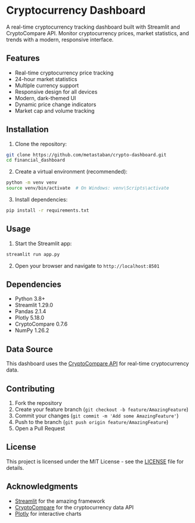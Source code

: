# Cryptocurrency Dashboard

A real-time cryptocurrency tracking dashboard built with Streamlit and CryptoCompare API. Monitor cryptocurrency prices, market statistics, and trends with a modern, responsive interface.

## Features

- Real-time cryptocurrency price tracking
- 24-hour market statistics
- Multiple currency support
- Responsive design for all devices
- Modern, dark-themed UI
- Dynamic price change indicators
- Market cap and volume tracking

## Installation

1. Clone the repository:
```bash
git clone https://github.com/metastaban/crypto-dashboard.git
cd financial_dashboard
```

2. Create a virtual environment (recommended):
```bash
python -m venv venv
source venv/bin/activate  # On Windows: venv\Scripts\activate
```

3. Install dependencies:
```bash
pip install -r requirements.txt
```

## Usage

1. Start the Streamlit app:
```bash
streamlit run app.py
```

2. Open your browser and navigate to `http://localhost:8501`

## Dependencies

- Python 3.8+
- Streamlit 1.29.0
- Pandas 2.1.4
- Plotly 5.18.0
- CryptoCompare 0.7.6
- NumPy 1.26.2

## Data Source

This dashboard uses the [CryptoCompare API](https://min-api.cryptocompare.com/) for real-time cryptocurrency data.

## Contributing

1. Fork the repository
2. Create your feature branch (`git checkout -b feature/AmazingFeature`)
3. Commit your changes (`git commit -m 'Add some AmazingFeature'`)
4. Push to the branch (`git push origin feature/AmazingFeature`)
5. Open a Pull Request

## License

This project is licensed under the MIT License - see the [LICENSE](LICENSE) file for details.

## Acknowledgments

- [Streamlit](https://streamlit.io/) for the amazing framework
- [CryptoCompare](https://www.cryptocompare.com/) for the cryptocurrency data API
- [Plotly](https://plotly.com/) for interactive charts
